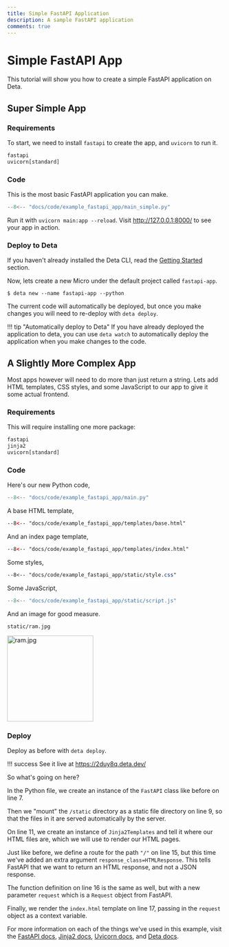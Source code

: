 ```yaml
---
title: Simple FastAPI Application
description: A sample FastAPI application
comments: true
---
```


# Simple FastAPI App
This tutorial will show you how to create a simple FastAPI application on Deta.

## Super Simple App

### Requirements
To start, we need to install `fastapi` to create the app, and `uvicorn` to run it.
```txt title="requirements.txt"
fastapi
uvicorn[standard]
```

### Code
This is the most basic FastAPI application you can make.
```py title="main.py"
--8<-- "docs/code/example_fastapi_app/main_simple.py"
```

Run it with `uvicorn main:app --reload`. Visit http://127.0.0.1:8000/ to see your app in action.

### Deploy to Deta
If you haven't already installed the Deta CLI, read the [Getting Started](/getting-started) section.

Now, lets create a new Micro under the default project called `fastapi-app`.
```console
$ deta new --name fastapi-app --python
```

The current code will automatically be deployed, but once you make changes you will need to re-deploy with `deta deploy`.

!!! tip "Automatically deploy to Deta"
    If you have already deployed the application to deta, you can use `deta watch`
    to automatically deploy the application when you make changes to the code.

## A Slightly More Complex App
Most apps however will need to do more than just return a string.
Lets add HTML templates, CSS styles, and some JavaScript to our app to give it some actual frontend.

### Requirements
This will require installing one more package:
```txt title="requirements.txt"
fastapi
jinja2
uvicorn[standard]
```

### Code
Here's our new Python code,
```py title="main.py"
--8<-- "docs/code/example_fastapi_app/main.py"
```
A base HTML template,
```html title="templates/base.html"
--8<-- "docs/code/example_fastapi_app/templates/base.html"
```
And an index page template,
```html title="templates/index.html"
--8<-- "docs/code/example_fastapi_app/templates/index.html"
```
Some styles,
```css title="static/style.css"
--8<-- "docs/code/example_fastapi_app/static/style.css"
```
Some JavaScript,
```js title="static/script.js"
--8<-- "docs/code/example_fastapi_app/static/script.js"
```
And an image for good measure.

`static/ram.jpg`

<img src="../../code/example_fastapi_app/static/ram.jpg" alt="ram.jpg" width="200" />

### Deploy
Deploy as before with `deta deploy`.

!!! success
    See it live at https://2duy8q.deta.dev/

So what's going on here?

In the Python file, we create an instance of the `FastAPI` class like before on line 7.

Then we "mount" the `/static` directory as a static file directory on line 9, so that the files in it are served automatically by the server.

On line 11, we create an instance of `Jinja2Templates` and tell it where our HTML files are, which we will use to render our HTML pages.

Just like before, we define a route for the path `"/"` on line 15, but this time we've added an extra argument `response_class=HTMLResponse`.
This tells FastAPI that we want to return an HTML response, and not a JSON response.

The function definition on line 16 is the same as well, but with a new parameter `request` which is a `Request` object from FastAPI.

Finally, we render the `index.html` template on line 17, passing in the `request` object as a context variable.

For more information on each of the things we've used in this example, visit the
[FastAPI docs](https://fastapi.tiangolo.com/),
[Jinja2 docs](https://jinja.palletsprojects.com),
[Uvicorn docs](https://www.uvicorn.org/),
and [Deta docs](https://docs.deta.sh).
